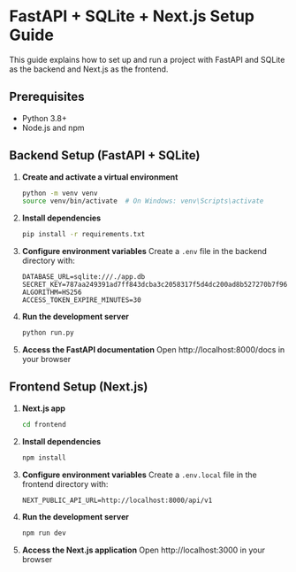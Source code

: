 # FastAPI + SQLite + Next.js Setup Guide

This guide explains how to set up and run a project with FastAPI and SQLite as the backend and Next.js as the frontend.

## Prerequisites

- Python 3.8+
- Node.js and npm

## Backend Setup (FastAPI + SQLite)

1. **Create and activate a virtual environment**
   ```bash
   python -m venv venv
   source venv/bin/activate  # On Windows: venv\Scripts\activate
   ```

2. **Install dependencies**
   ```bash
   pip install -r requirements.txt
   ```

3. **Configure environment variables**
   Create a `.env` file in the backend directory with:
   ```
   DATABASE_URL=sqlite:///./app.db
   SECRET_KEY=787aa249391ad7ff843dcba3c2058317f5d4dc200ad8b527270b7f9659452c3a
   ALGORITHM=HS256
   ACCESS_TOKEN_EXPIRE_MINUTES=30
   ```

4. **Run the development server**
   ```bash
   python run.py
   ```

5. **Access the FastAPI documentation**
   Open http://localhost:8000/docs in your browser

## Frontend Setup (Next.js)

1. **Next.js app**
   ```bash
   cd frontend
   ```

2. **Install dependencies**
   ```bash
   npm install 
   ```

3. **Configure environment variables**
   Create a `.env.local` file in the frontend directory with:
   ```
   NEXT_PUBLIC_API_URL=http://localhost:8000/api/v1
   ```

4. **Run the development server**
   ```bash
   npm run dev
   ```

5. **Access the Next.js application**
   Open http://localhost:3000 in your browser


